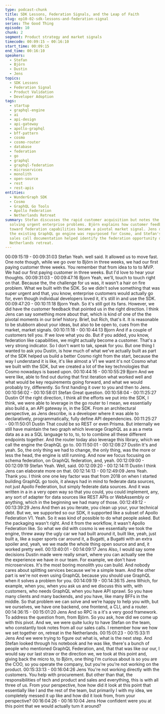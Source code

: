```yaml
---
type: podcast-chunk
title: SDK Lessons, Federation Signals, and the Leap of Faith
slug: ep10-02-sdk-lessons-and-federation-signal
series: The Good Thing
episode: 10
chunk: 2
segment: Product strategy and market signals
timecode: 00:09:15 – 00:16:10
start_time: 00:09:15
end_time: 00:16:10
speakers:
  - Stefan
  - Björn
  - Dustin
  - Jens
topics:
  - SDK Lessons
  - Federation Signal
  - Product Validation
  - Developer Adoption
tags:
  - startup
  - graphql-engine
  - ai
  - api-design
  - api-gateway
  - apollo-graphql
  - bff-pattern
  - cosmo
  - cosmo-router
  - database
  - federation
  - go
  - graphql
  - graphql-federation
  - microservices
  - monolith
  - open-source
  - rest
  - rest-apis
entities:
  - WunderGraph SDK
  - Cosmo
  - GraphQL Go Tools
  - Apollo Federation
  - Netherlands Retreat
summary: Stefan discusses the rapid customer acquisition but notes the SDK wasn't
  solving urgent enterprise problems. Björn explains how customer feedback pointing
  toward federation capabilities became a pivotal market signal. Jens details how
  the existing GraphQL go engine was repurposed for Cosmo, and Stefan's meticulous
  sales call documentation helped identify the federation opportunity during their
  Netherlands retreat.
---
```


00:09:15:19 - 00:09:31:03
Stefan
Yeah. well said. It allowed us to move fast. One note though, while we go over to Björn in three
weeks, we had our first paying customer three weeks. You remember that from idea to to to
MVP. We had our first paying customer in three weeks. But I'd love to hear your thoughts.
00:09:31:03 - 00:09:47:16
Bjorn
Yeah, we'll, touch to touch right on that. Because the, the challenge for us was, it wasn't a hair
on fire problem. What we built with the SDK. So we didn't solve something that was super
urgent and that, you know, enterprise customers would actually go for, even though individual
developers loved it, it's still in and use the SDK.
00:09:47:20 - 00:10:11:18
Bjorn
Yeah. So it's still got its fans. However, we did have the customer feedback that pointed us in
the right direction. I think Jens can say something more about that, which is kind of one of the
the pivotal moments in our brief history. Brief, but Rich, that's it. It is reasonable to be stubborn
about your ideas, but also to be open to, cues from the market, market signals.
00:10:11:18 - 00:10:44:13
Bjorn
And if a couple of customers tell you. If we love what you do. But if you added, you know,
federation like capabilities, we might actually become a customer. That's a very strong indicator.
So I don't want to tak, speak for you. But one thing I wanted to ask you Dustin, is how much of
what we've actually built as part of the SDK helped us build a better Cosmo right from the start,
because the way I understand it is like, it's like almost a V1 we want it's not Cosmo what we
built with the SDK, but we created a lot of the key technologies that Cosmo nowadays is based
upon.
00:10:44:16 - 00:10:55:29
Bjorn
And we were like, able to find out during that first iteration what worked well and what would be
key requirements going forward, and what we would probably try, differently. So first handing it
over to you and then to Jens.
00:10:56:02 - 00:10:58:01
Stefan
Great question.
00:10:58:04 - 00:11:25:27
Dustin
Of the right direction, I think all the efforts we put into the SDK, I think, we were able to leverage
in the go router to I mean, we essentially also build a, an API gateway in, in the SDK. From an
architectural perspective, as Jens describe, is a developer where it was able to declaratively,
programmatically, fully define API dependencies.
00:11:25:27 - 00:11:50:01
Dustin
That could be so REST or even Prisma. But internally we still have maintain the two graph
which leverage GraphQL as a as a meta data as a as a SQL language to to, to, to to combine all
these different endpoints together. And the router today also leverage this library, which we call
the engine the GraphQL go to.
00:11:50:01 - 00:12:08:27
Dustin
It's and yeah. So, the only thing we had to change, the only thing, was the more or less the
head, the engine is still running. And now we focus focusing on schema federation, on GraphQL
federation, and, yeah.
00:12:09:00 - 00:12:09:19
Stefan
Yeah. Well, said.
00:12:09:20 - 00:12:14:11
Dustin
I think Jens can elaborate more on that.
00:12:14:13 - 00:12:49:09
Jens
Yeah. Thank you. I think one one key factor was that from 2018 on when I started building
GraphQL go tools, it always had in mind to federate data sources, not just Apollo Federation, but
simply federate data sources. And it was written in a in a very open way so that you could, you
could implement, any, any sort of adapter for data sources like REST APIs or WebAssembly or
anything, which in the beginning we had many of those.
00:12:49:12 - 00:13:39:29
Jens
And then as you iterate, you clean up your, your technical debt. But we, we supported so our
SDK, it supported like a subset of Apollo Federation V1. Yeah. So it was kind of possible to do
what people asked. But the packaging wasn't right. And it from the workflow, it wasn't Apollo
Federation like. So what we did with cosmo is we essentially we took the engine, threw away
the ugly car we had built around it, built like, yeah, just built a, like a super sports car around it, a
Bugatti, a Bugatti with an extra spoiler and, yeah, we we made the whole thing open source and
and, it worked pretty well.
00:13:40:01 - 00:14:09:17
Jens
Also, I would say some decisions Dustin made were really smart, where you can actually see
the the experience we have in our team. For example, we don't have microservices. It's the
most boring monolith you can build. And nobody cares about splitting services because we're a
simple team. And the other part is we're not even using GraphQL because you should use
GraphQL when it solves a problem for you.
00:14:09:19 - 00:14:36:15
Jens
Which, for example, when you, when you ask us and we discuss this with, with customers, who
needs GraphQL when you have API sprawl. So you have many clients and many backends, and
you have, like many BFFs in the middle. So that problem we can solve and we’re happy to help
you with, but we ourselves, we have one backend, one frontend, a CLI, and a router.
00:14:36:15 - 00:15:01:20
Jens
And so RPC is a it's a very good framework. To address the question from, from Björn. So you
ask, how did we come up with this pivot. And we, we were quite lucky to have Stefan on the
team, who constantly took notes from all our sales calls. I remember how we how we set
together on, retreat in the Netherlands.
00:15:01:23 - 00:15:33:11
Jens
And we were trying to figure out what is, what is the next step. And Stefan looked through his
notebook and he was like, there's a bunch of people who mentioned GraphQL Federation, and,
that that was like our our, I would say our last straw or the direction we, we took at this point
and, giving back the micro to, to Björn, one thing I'm curious about is so you are the COO, so
you operate the company, but you're you're not working on the product.
00:15:33:13 - 00:16:04:26
Jens
You're not working directly with the customers. You help with procurement. But other than that,
the responsibilities of tech and product and sales and everything, this is with all three of us.
From your perspective, how how did it look at this point that essentially like I and the rest of the
team, but primarily I with my idea, we completely messed it up like and how did it look from,
from your perspective?
00:16:04:26 - 00:16:10:04
Jens
How confident were you at this point that we would actually turn it around?